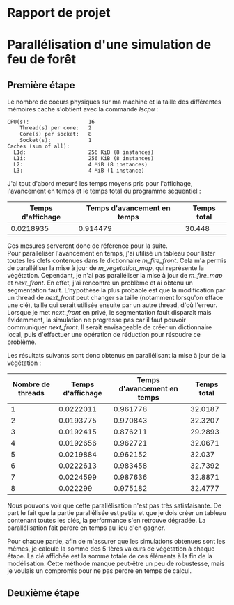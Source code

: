 # Rapport de projet
# Parallélisation d'une simulation de feu de forêt

## Première étape

Le nombre de coeurs physiques sur ma machine et la taille des différentes mémoires cache s'obtient avec la commande *lscpu* :  

```
CPU(s):                   16
    Thread(s) per core:   2
    Core(s) per socket:   8
    Socket(s):            1
Caches (sum of all):      
  L1d:                    256 KiB (8 instances)
  L1i:                    256 KiB (8 instances)
  L2:                     4 MiB (8 instances)
  L3:                     4 MiB (1 instance)
```

  J'ai tout d'abord mesuré les temps moyens pris pour l'affichage, l'avancement en temps et le temps total du programme séquentiel :  

Temps d'affichage | Temps d'avancement en temps | Temps total
------------------|-----------------------------|------------
0.0218935         | 0.914479                    | 30.448

Ces mesures serveront donc de référence pour la suite.  
Pour paralléliser l'avancement en temps, j'ai utilisé un tableau pour lister toutes les clefs contenues dans le dictionnaire *m_fire_front*.
Cela m'a permis de paralléliser la mise à jour de *m_vegetation_map*, qui représente la végétation.
Cependant, je n'ai pas paralléliser la mise à jour de *m_fire_map* et *next_front*. En effet, j'ai rencontré un problème et ai obtenu un segmentation fault.
L'hypothèse la plus probable est que la modification par un thread de *next_front* peut changer sa taille (notamment lorsqu'on efface une clé), taille qui serait utilisée ensuite par un autre thread, d'où l'erreur.
Lorsque je met *next_front* en privé, le segmentation fault disparaît mais évidemment, la simulation ne progresse pas car il faut pouvoir communiquer *next_front*.
Il serait envisageable de créer un dictionnaire local, puis d'effectuer une opération de réduction pour résoudre ce problème.  

Les résultats suivants sont donc obtenus en parallélisant la mise à jour de la végétation : 

Nombre de threads |Temps d'affichage | Temps d'avancement en temps | Temps total
------------------|------------------|-----------------------------|------------
1                 | 0.0222011        | 0.961778                    | 32.0187
2                 | 0.0193775        | 0.970843                    | 32.3207
3                 | 0.0192415        | 0.876211                    | 29.2893
4                 | 0.0192656        | 0.962721                    | 32.0671
5                 | 0.0219884        | 0.962152                    | 32.037
6                 | 0.0222613        | 0.983458                    | 32.7392
7                 | 0.0224599        | 0.987636                    | 32.8871
8                 | 0.022299         | 0.975182                    | 32.4777  

Nous pouvons voir que cette parallélisation n'est pas très satisfaisante. De part le fait que la partie parallélisée est petite et que je dois créer un tableau contenant toutes les clés, la performance s'en retrouve dégradée.
La parallélisation fait perdre en temps au lieu d'en gagner.

Pour chaque partie, afin de m'assurer que les simulations obtenues sont les mêmes, je calcule la somme des 5 1ères valeurs de végétation à chaque étape.
La clé affichée est la somme totale de ces éléments à la fin de la modélisation. Cette méthode manque peut-être un peu de robustesse, mais je voulais un compromis pour ne pas perdre en temps de calcul.  

## Deuxième étape
